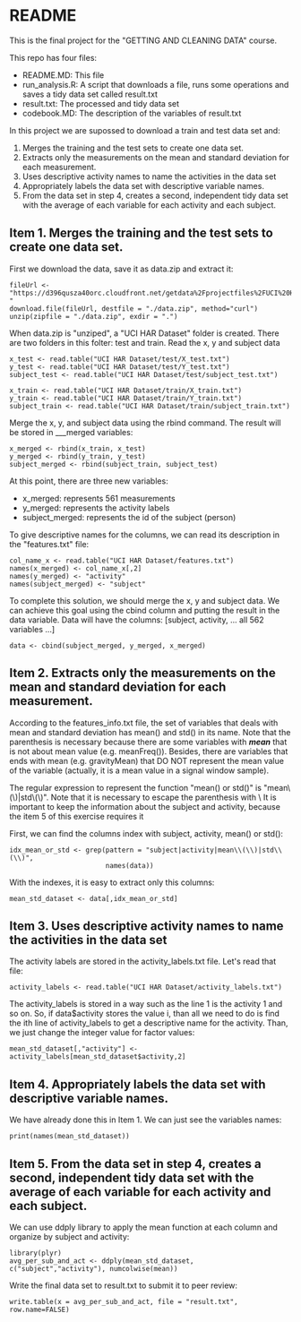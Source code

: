 # README

This is the final project for the "GETTING AND CLEANING DATA" course.

This repo has four files:
- README.MD: This file
- run_analysis.R: A script that downloads a file, runs some operations and saves a tidy data set called result.txt
- result.txt: The processed and tidy data set
- codebook.MD: The description of the variables of result.txt

In this project we are supossed to download a train and test data set and:
1. Merges the training and the test sets to create one data set.
2. Extracts only the measurements on the mean and standard deviation for each measurement. 
3. Uses descriptive activity names to name the activities in the data set
4. Appropriately labels the data set with descriptive variable names. 
5. From the data set in step 4, creates a second, independent tidy data set with the average of each variable for each activity and each subject.

## Item 1. Merges the training and the test sets to create one data set.

First we download the data, save it as data.zip and extract it:

~~~
fileUrl <- "https://d396qusza40orc.cloudfront.net/getdata%2Fprojectfiles%2FUCI%20HAR%20Dataset.zip "
download.file(fileUrl, destfile = "./data.zip", method="curl")
unzip(zipfile = "./data.zip", exdir = ".")
~~~

When data.zip is "unziped", a "UCI HAR Dataset" folder is created. There are two folders in this folter: test and train. Read the x, y and subject data

~~~
x_test <- read.table("UCI HAR Dataset/test/X_test.txt")
y_test <- read.table("UCI HAR Dataset/test/Y_test.txt")
subject_test <- read.table("UCI HAR Dataset/test/subject_test.txt")

x_train <- read.table("UCI HAR Dataset/train/X_train.txt")
y_train <- read.table("UCI HAR Dataset/train/Y_train.txt")
subject_train <- read.table("UCI HAR Dataset/train/subject_train.txt")
~~~

Merge the x, y, and subject data using the rbind command. The result will be stored in ___merged variables:

~~~
x_merged <- rbind(x_train, x_test)
y_merged <- rbind(y_train, y_test)
subject_merged <- rbind(subject_train, subject_test)
~~~

At this point, there are three new variables:
- x_merged: represents 561 measurements
- y_merged: represents the activity labels
- subject_merged: represents the id of the subject (person)

To give descriptive names for the columns, we can read its description in the "features.txt" file:

~~~
col_name_x <- read.table("UCI HAR Dataset/features.txt")
names(x_merged) <- col_name_x[,2]
names(y_merged) <- "activity"
names(subject_merged) <- "subject"
~~~

To complete this solution, we should merge the x, y and subject data. We can achieve this goal using the cbind column and putting the result in the data variable. Data will have the columns: [subject, activity, ... all 562 variables ...]

~~~
data <- cbind(subject_merged, y_merged, x_merged)
~~~

## Item 2. Extracts only the measurements on the mean and standard deviation for each measurement. 

According to the features_info.txt file, the set of variables that deals with mean and standard deviation has mean() and std() in its name.
Note that the parenthesis is necessary because there are some variables with ___mean___ that is not about mean value (e.g. meanFreq()). Besides, there are variables that ends with mean (e.g. gravityMean) that DO NOT represent the mean value of the variable (actually, it is a mean value in a signal window sample).

The regular expression to represent the function "mean() or std()" is "mean\\(\\)|std\\(\\)". Note that it is necessary to escape the parenthesis with \\ It is important to keep the information about the subject and activity, because the item 5 of this exercise requires it

First, we can find the columns index with subject, activity, mean() or std():

~~~
idx_mean_or_std <- grep(pattern = "subject|activity|mean\\(\\)|std\\(\\)", 
                        names(data))
~~~

With the indexes, it is easy to extract only this columns:

~~~
mean_std_dataset <- data[,idx_mean_or_std]
~~~

## Item 3. Uses descriptive activity names to name the activities in the data set

The activity labels are stored in the activity_labels.txt file. Let's read that file:

~~~
activity_labels <- read.table("UCI HAR Dataset/activity_labels.txt")
~~~

The activity_labels is stored in a way such as the line 1 is the activity 1 and so on. So, if data$activity stores the value i, than all we need to do is find the ith line of activity_labels to get a descriptive name for the activity. Than, we just change the integer value for factor values:

~~~
mean_std_dataset[,"activity"] <- activity_labels[mean_std_dataset$activity,2]
~~~

## Item 4. Appropriately labels the data set with descriptive variable names.

We have already done this in Item 1. We can just see the variables names:

~~~
print(names(mean_std_dataset))
~~~

## Item 5. From the data set in step 4, creates a second, independent tidy data set with the average of each variable for each activity and each subject.

We can use ddply library to apply the mean function at each column and organize by subject and activity: 

~~~
library(plyr)
avg_per_sub_and_act <- ddply(mean_std_dataset, c("subject","activity"), numcolwise(mean))
~~~

Write the final data set to result.txt to submit it to peer review:

~~~
write.table(x = avg_per_sub_and_act, file = "result.txt", row.name=FALSE)
~~~